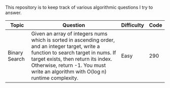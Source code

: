 This repository is to keep track of various algorithmic questions I try to answer. 

Topic | Question | Difficulty | Code 
--- | --- | --- | --- 
Binary Search |  Given an array of integers nums which is sorted in ascending order, and an integer target, write a function to search target in nums. If target exists, then return its index. Otherwise, return -1. You must write an algorithm with O(log n) runtime complexity. | Easy | 290 
